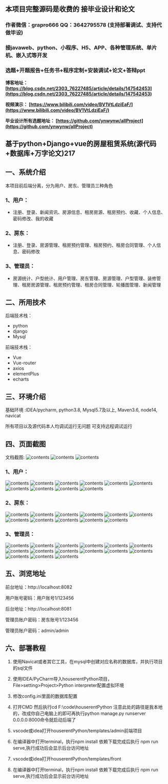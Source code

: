 ## 本项目完整源码是收费的  接毕业设计和论文

### 作者微信：grapro666 QQ：3642795578 (支持部署调试、支持代做毕设)

### 接javaweb、python、小程序、H5、APP、各种管理系统、单片机、嵌入式等开发

### 选题+开题报告+任务书+程序定制+安装调试+论文+答辩ppt

**博客地址：
[https://blog.csdn.net/2303_76227485/article/details/147542453](https://blog.csdn.net/2303_76227485/article/details/147542453)**

**视频演示：
[https://www.bilibili.com/video/BV1VtLdziEaF/](https://www.bilibili.com/video/BV1VtLdziEaF/)**

**毕业设计所有选题地址：
[https://github.com/ynwynw/allProject](https://github.com/ynwynw/allProject)**

## 基于python+Django+vue的房屋租赁系统(源代码+数据库+万字论文)217
## 一、系统介绍
本项目前后端分离，分为用户、房东、管理员三种角色
### 1、用户：
- 注册、登录、新闻资讯、房源信息、租房房源、租房预约、收藏、个人信息、密码修改、我的收藏
### 2、房东：
- 注册、登录、房源管理、租房预约管理、租房预约、租房合同管理、个人信息、密码修改
### 3、管理员：
- 房源统计、户型统计、用户管理、房东管理、房源管理、户型管理、装修管理、租房房源管理、租房预约管理、租房合同管理、轮播图管理、新闻管理
## 二、所用技术
后端技术栈：
- python
- django
- Mysql

前端技术栈：
- Vue
- Vue-router
- axios
- elementPlus
- echarts

## 三、环境介绍
基础环境 :IDEA/pycharm, python3.8, Mysql5.7及以上, Maven3.6, node14, navicat

所有项目以及源代码本人均调试运行无问题 可支持远程调试运行

## 四、页面截图
文档截图:
![contents](./picture/picture0.png)
![contents](./picture/picture00.png)
![contents](./picture/picture000.png)
### 1、用户：
![contents](./picture/picture1.png)
![contents](./picture/picture2.png)
![contents](./picture/picture3.png)
![contents](./picture/picture4.png)
![contents](./picture/picture5.png)
![contents](./picture/picture6.png)
![contents](./picture/picture7.png)
![contents](./picture/picture8.png)
![contents](./picture/picture9.png)
![contents](./picture/picture10.png)
### 2、房东：
![contents](./picture/picture11.png)
![contents](./picture/picture12.png)
![contents](./picture/picture13.png)
![contents](./picture/picture14.png)
![contents](./picture/picture15.png)
![contents](./picture/picture16.png)
![contents](./picture/picture17.png)
![contents](./picture/picture18.png)
![contents](./picture/picture19.png)
![contents](./picture/picture20.png)
![contents](./picture/picture21.png)
### 3、管理员：
![contents](./picture/picture22.png)
![contents](./picture/picture23.png)
![contents](./picture/picture24.png)
![contents](./picture/picture25.png)
![contents](./picture/picture26.png)
![contents](./picture/picture27.png)
![contents](./picture/picture28.png)
![contents](./picture/picture29.png)
![contents](./picture/picture30.png)
![contents](./picture/picture31.png)
![contents](./picture/picture32.png)
![contents](./picture/picture33.png)
![contents](./picture/picture34.png)
![contents](./picture/picture35.png)
![contents](./picture/picture36.png)

## 五、浏览地址
前台地址：http://localhost:8082

用户账号密码：用户账号1/123456

后台地址：http://localhost:8081

管理员账户密码：房东账号1/123456

管理员账户密码：admin/admin


## 六、部署教程
1. 使用Navicat或者其它工具，在mysql中创建对应名称的数据库，并执行项目的sql文件

2. 使用IDEA/PyCharm导入houserentPython项目，File>setting>Project>Python interpreter配置虚拟环境

3. 修改config.ini里面的数据库配置

4. 打开CMD 然后执行cd F:\code\houserentPython
   注意此处的路径是我本地的，改成你自己电脑上的即可再执行python manage.py runserver 0.0.0.0:8000命令就启动后端了

5. vscode或idea打开houserentPython/templates/admin前端项目

6. 在编译器中打开terminal，执行npm install 依赖下载完成后执行 npm run serve,执行成功后会显示后台访问地址

7. vscode或idea打开houserentPython/templates/front

8. 在编译器中打开terminal，执行npm install 依赖下载完成后执行 npm run serve,执行成功后会显示前台访问地址
